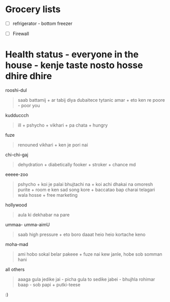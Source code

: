 # Grocery lists

- [ ] refrigerator - bottom freezer

- [ ] Firewall


# Health status - everyone in the house - kenje taste nosto hosse dhire dhire 

rooshi-dul
> saab battamij + ar tabij diya dubaitece tytanic amar + eto ken re poore - poor you

kudduccch
> ill + pshycho + vikhari + pa chata + hungry 

fuze
> renouned vikhari + ken je pori nai 

chi-chi-gaj
> dehydration + diabetically fooker + stroker + chance md

eeeee-zoo
> pshycho + koi je palai bhujtachi na + koi achi dhakai na omoresh purite + room e ken sad song kore + baccatao bap charai telagari wala hosse + free marketing

hollywood
> aula ki dekhabar na pare 

ummaa- umma-aimU
> saab high pressure + eto boro daaat heio heio kortache keno

moha-mad
> ami hobo sokal belar pakeee + fuze nai kew janle, hobe sob somman hani

all others
> aaaga gula jedike jai - picha gula to sedike jabei - bhujhla rohimar baap - sob papi + putki-teese


:)

